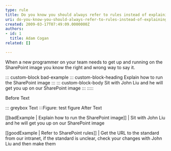 ```yaml
---
type: rule
title: Do you know you should always refer to rules instead of explaining it?
uri: do-you-know-you-should-always-refer-to-rules-instead-of-explaining-it
created: 2009-03-17T07:49:09.0000000Z
authors:
- id: 1
  title: Adam Cogan
related: []

---
```


When a new programmer on your team needs to get up and running on the SharePoint image you know the right and wrong way to say it.

::: custom-block bad-example
::: custom-block-heading
Explain how to run the SharePoint image
:::
::: custom-block-body
Sit with John Liu and he will get you up on our SharePoint image 
:::
:::::

Before Text

::: greybox
Text
:::Figure: test figure
After Text

[[badExample | Explain how to run the SharePoint image]]
|  Sit with John Liu and he will get you up on our SharePoint image

[[goodExample | Refer to SharePoint rules]]
|  Get the URL to the standard from our intranet, if the standard is unclear, check your changes with John Liu and then make them
